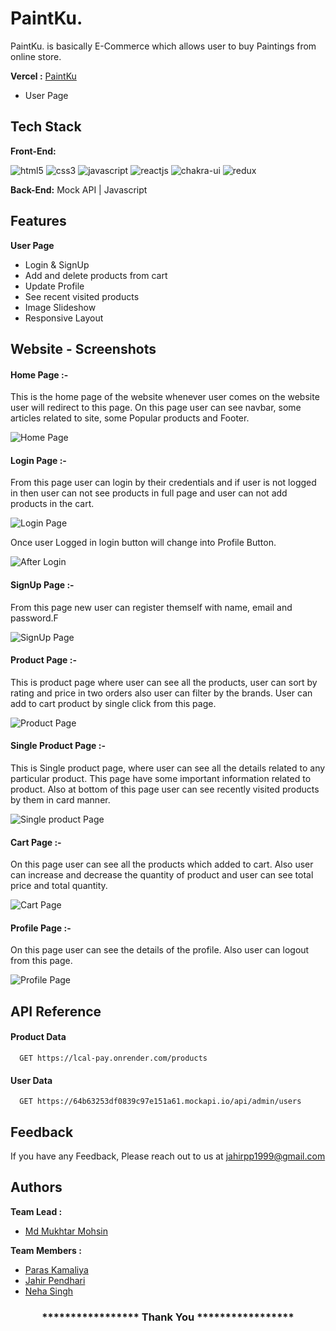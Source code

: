 # PaintKu.

PaintKu. is basically E-Commerce which allows user to buy Paintings from online store.

**Vercel :**  [PaintKu](https://paintku.vercel.app/)
* User Page

## Tech Stack

**Front-End:** <p >
    <img src="https://img.shields.io/badge/HTML5-E34F26?style=for-the-badge&logo=html5&logoColor=white" alt="html5" />
    <img src="https://img.shields.io/badge/CSS3-1572B6?style=for-the-badge&logo=css3&logoColor=white" alt="css3" /> 
    <img src="https://img.shields.io/badge/JavaScript-323330?style=for-the-badge&logo=javascript&logoColor=F7DF1E" alt="javascript" />
    <img src="https://img.shields.io/badge/React-20232A?style=for-the-badge&logo=react&logoColor=61DAFB" alt="reactjs" />
    <img src="https://img.shields.io/badge/Chakra%20UI-3bc7bd?style=for-the-badge&logo=chakraui&logoColor=white" alt="chakra-ui" />
    <img src="https://img.shields.io/badge/Redux-593D88?style=for-the-badge&logo=redux&logoColor=white" alt="redux" /> 
</p>

**Back-End:** Mock API | Javascript

## Features

**User Page**
- Login & SignUp
- Add and delete products from cart
- Update Profile
- See recent visited products
- Image Slideshow
- Responsive Layout

## Website - Screenshots

#### Home Page :-
This is the home page of the website whenever user comes on the website user will redirect to this page. On this page user can see navbar, some articles related to site, some Popular products and Footer.

![Home Page](https://github.com/mdmukhtarmohsin/loud-weight-1875/assets/130351451/67881136-25d3-4269-8169-852d36e5c185)

#### Login Page :- 
From this page user can login by their credentials and if user is not logged in then user can not see products in full page and user can not add products in the cart.

![Login Page](https://github.com/mdmukhtarmohsin/loud-weight-1875/assets/130351451/1aee3e22-30e9-4f37-8a88-a44f301a7b67)


Once user Logged in login button will change into Profile Button.

![After Login](https://github.com/mdmukhtarmohsin/loud-weight-1875/assets/130351451/89c2ee15-6a30-41c7-94d4-4b059304eca0)


#### SignUp Page :-
From this page new user can register themself with name, email and password.F

![SignUp Page](https://github.com/mdmukhtarmohsin/loud-weight-1875/assets/130351451/e04243fa-c4a5-4326-93fb-a7be3b0f79e7)

#### Product Page :-
This is product page where user can see all the products, user can sort by rating and price in two orders also user can filter by the brands. User can add to cart product by single click from this page.

![Product Page](https://github.com/mdmukhtarmohsin/loud-weight-1875/assets/130351451/abc2556f-7b76-45ce-aaf9-6762c7a40e62)


#### Single Product Page :-
This is Single product page, where user can see all the details related to any particular product. This page have some important information related to product. Also at bottom of this page user can see recently visited products by them in card manner.

![Single product Page](https://github.com/mdmukhtarmohsin/loud-weight-1875/assets/130351451/388dcaf9-3612-458b-94be-38558849ffde)

#### Cart Page :- 
On this page user can see all the products which added to cart. Also user can increase and decrease the quantity of product and user can see total price and total quantity.

![Cart Page](https://github.com/mdmukhtarmohsin/loud-weight-1875/assets/130351451/12c7c57d-8440-46aa-8858-38820b788f31)

#### Profile Page :-
On this page user can see the details of the profile. Also user can logout from this page.

![Profile Page](https://github.com/mdmukhtarmohsin/loud-weight-1875/assets/130351451/9c274d18-f173-44d7-969c-bf921c8b3c0d)

## API Reference

#### Product Data

```
  GET https://lcal-pay.onrender.com/products
```

#### User Data

```
  GET https://64b63253df0839c97e151a61.mockapi.io/api/admin/users
```

## Feedback

If you have any Feedback, Please reach out to us at jahirpp1999@gmail.com

## Authors

**Team Lead :**
- [Md Mukhtar Mohsin](https://github.com/mdmukhtarmohsin)

**Team Members :**
- [Paras Kamaliya](https://github.com/paraskamaliya)
- [Jahir Pendhari](https://github.com/JahirPendhari09)
- [Neha Singh](https://github.com/Nehaa1210)

<h3 align="center"> 
    ***************** Thank You *****************
</h3>
